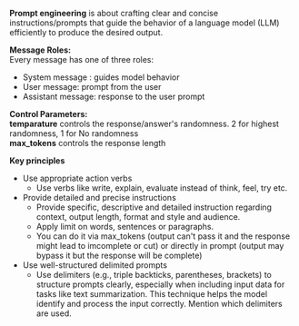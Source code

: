 **Prompt engineering** is about crafting clear and concise instructions/prompts that guide the behavior of a language model (LLM) efficiently to produce the desired output.

**Message Roles:**  
Every message has one of three roles:  
 - System message : guides model behavior
 - User message: prompt from the user
 - Assistant message: response to the user prompt

**Control Parameters:**  
**temparature** controls the response/answer's randomness. 2 for highest randomness, 1 for No randomness  
**max_tokens** controls the response length

**Key principles**  
- Use appropriate action verbs
  - Use verbs like write, explain, evaluate instead of think, feel, try etc.
- Provide detailed and precise instructions
  - Provide specific, descriptive and detailed instruction regarding context, output length, format and style and audience.
  - Apply limit on words, sentences or paragraphs.
  - You can do it via max_tokens (output can't pass it and the response might lead to imcomplete or cut) or directly in prompt (output may bypass it but the response will be complete)
- Use well-structured delimited prompts
  - Use delimiters (e.g., triple backticks, parentheses, brackets) to structure prompts clearly, especially when including input data for tasks like text summarization. This technique helps the model identify and process the input correctly. Mention which delimiters are used.
